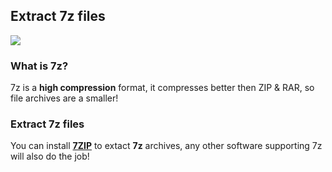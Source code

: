 ## Extract 7z files

![](https://raw.githubusercontent.com/wiki/PhoenixInteractiveNL/emuControlCenter/images/img_logo_7zip.png)

### What is 7z?

7z is a **high compression** format, it compresses better then ZIP & RAR, so file archives are a smaller!

### Extract 7z files

You can install [**7ZIP**](http://www.7-zip.org/) to extact **7z** archives, any other software supporting 7z will also do the job!